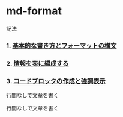 # md-format
記法

### 1. [基本的な書き方とフォーマットの構文](https://docs.github.com/ja/github/writing-on-github/getting-started-with-writing-and-formatting-on-github/basic-writing-and-formatting-syntax)
### 2. [情報を表に編成する](https://docs.github.com/ja/github/writing-on-github/working-with-advanced-formatting/organizing-information-with-tables)

### 3. [コードブロックの作成と強調表示](https://docs.github.com/ja/github/writing-on-github/working-with-advanced-formatting/creating-and-highlighting-code-blocks)

行間なしで文章を書く
  
行間なしで文章を書く
